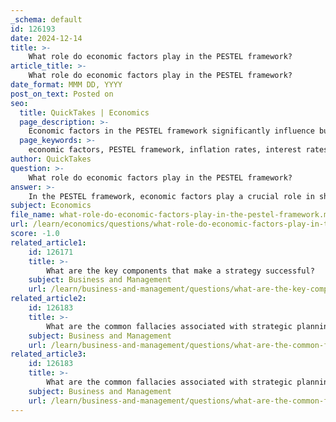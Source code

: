 ```yaml
---
_schema: default
id: 126193
date: 2024-12-14
title: >-
    What role do economic factors play in the PESTEL framework?
article_title: >-
    What role do economic factors play in the PESTEL framework?
date_format: MMM DD, YYYY
post_on_text: Posted on
seo:
  title: QuickTakes | Economics
  page_description: >-
    Economic factors in the PESTEL framework significantly influence business strategies and decision-making processes, impacting aspects such as inflation, interest rates, exchange rates, economic growth or recession, unemployment rates, and consumer spending.
  page_keywords: >-
    economic factors, PESTEL framework, inflation rates, interest rates, exchange rates, economic growth, recession, unemployment rates, consumer spending, strategic planning
author: QuickTakes
question: >-
    What role do economic factors play in the PESTEL framework?
answer: >-
    In the PESTEL framework, economic factors play a crucial role in shaping the strategic planning and decision-making processes of businesses. These factors encompass various macroeconomic elements that can significantly influence the performance of an economy, which in turn affects businesses and individuals. Key economic factors to consider include:\n\n1. **Inflation Rates**: High inflation can erode purchasing power and affect consumer spending, while low inflation may indicate a stable economy conducive to growth.\n\n2. **Interest Rates**: Fluctuations in interest rates can influence borrowing costs for businesses. Higher interest rates may lead to reduced investment as the cost of financing increases, while lower rates can encourage borrowing and expansion.\n\n3. **Exchange Rates**: For businesses engaged in international trade, exchange rate fluctuations can impact the cost of imports and exports, affecting competitiveness and profitability.\n\n4. **Economic Growth or Recession**: The overall economic growth rate indicates the health of the economy. A growing economy typically leads to increased consumer spending and investment, while a recession can result in decreased demand and financial strain on businesses.\n\n5. **Unemployment Rates**: High unemployment can lead to reduced consumer spending, while low unemployment may indicate a robust economy with increased purchasing power among consumers.\n\n6. **Consumer Spending**: Trends in consumer spending reflect the economic environment and can influence business strategies, particularly in terms of product offerings and marketing approaches.\n\nUnderstanding these economic factors is essential for businesses as they provide insights into market conditions that directly affect operations and strategic decisions. By analyzing these elements within the PESTEL framework, organizations can identify potential opportunities and threats, allowing them to adapt their strategies accordingly to navigate the complexities of the economic landscape.
subject: Economics
file_name: what-role-do-economic-factors-play-in-the-pestel-framework.md
url: /learn/economics/questions/what-role-do-economic-factors-play-in-the-pestel-framework
score: -1.0
related_article1:
    id: 126171
    title: >-
        What are the key components that make a strategy successful?
    subject: Business and Management
    url: /learn/business-and-management/questions/what-are-the-key-components-that-make-a-strategy-successful
related_article2:
    id: 126183
    title: >-
        What are the common fallacies associated with strategic planning?
    subject: Business and Management
    url: /learn/business-and-management/questions/what-are-the-common-fallacies-associated-with-strategic-planning
related_article3:
    id: 126183
    title: >-
        What are the common fallacies associated with strategic planning?
    subject: Business and Management
    url: /learn/business-and-management/questions/what-are-the-common-fallacies-associated-with-strategic-planning
---
```


&nbsp;